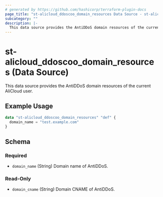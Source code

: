 ```yaml
---
# generated by https://github.com/hashicorp/terraform-plugin-docs
page_title: "st-alicloud_ddoscoo_domain_resources Data Source - st-alicloud"
subcategory: ""
description: |-
  This data source provides the AntiDDoS domain resources of the current AliCloud user.
---
```


# st-alicloud_ddoscoo_domain_resources (Data Source)

This data source provides the AntiDDoS domain resources of the current AliCloud user.

## Example Usage

```terraform
data "st-alicloud_ddoscoo_domain_resources" "def" {
  domain_name = "test.example.com"
}
```

<!-- schema generated by tfplugindocs -->
## Schema

### Required

- `domain_name` (String) Domain name of AntiDDoS.

### Read-Only

- `domain_cname` (String) Domain CNAME of AntiDDoS.


